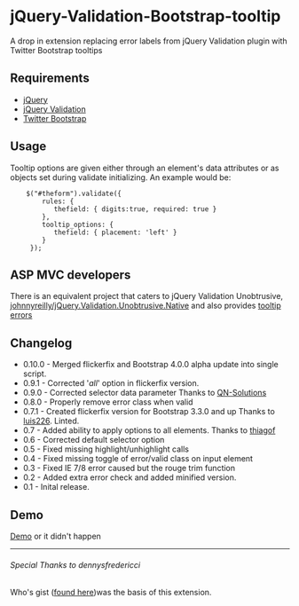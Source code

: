 jQuery-Validation-Bootstrap-tooltip
===================================

A drop in extension replacing error labels from jQuery Validation plugin with Twitter Bootstrap tooltips

Requirements
-------------
* [jQuery](http://jquery.com/)
* [jQuery Validation](http://jqueryvalidation.org/)
* [Twitter Bootstrap](http://getbootstrap.com/)  

Usage
------
Tooltip options are given either through an element's data attributes or as objects set during validate initializing.  An example would be:

        $("#theform").validate({
            rules: {
               thefield: { digits:true, required: true }
            },
            tooltip_options: {
               thefield: { placement: 'left' }
            }
         });

ASP MVC developers
-------
There is an equivalent project that caters to jQuery Validation Unobtrusive, [johnnyreilly/jQuery.Validation.Unobtrusive.Native](https://github.com/johnnyreilly/jQuery.Validation.Unobtrusive.Native) and also provides [tooltip errors](http://johnnyreilly.github.io/jQuery.Validation.Unobtrusive.Native/AdvancedDemo/Tooltip.html)

Changelog
-----
* 0.10.0 - Merged flickerfix and Bootstrap 4.0.0 alpha update into single script.
* 0.9.1 - Corrected '_all_' option in flickerfix version.
* 0.9.0 - Corrected selector data parameter Thanks to [QN-Solutions](https://github.com/QN-Solutions)
* 0.8.0 - Properly remove error class when valid
* 0.7.1 - Created flickerfix version for Bootstrap 3.3.0 and up  Thanks to [luis226](https://github.com/luis226). Linted.
* 0.7 -   Added ability to apply options to all elements. Thanks to [thiagof](https://github.com/thiagof)
* 0.6 -   Corrected default selector option
* 0.5 -   Fixed missing highlight/unhighlight calls
* 0.4 -   Fixed missing toggle of error/valid class on input element  
* 0.3 -   Fixed IE 7/8 error caused but the rouge trim function
* 0.2 -   Added extra error check and added minified version.
* 0.1 -   Inital release.

Demo
-----
[Demo](http://thrilleratplay.github.io/jquery-validation-bootstrap-tooltip/) or it didn't happen

* * *
###### Special Thanks to dennysfredericci
Who's gist ([found here](https://gist.github.com/dennysfredericci/3030983))was the basis of this extension.
